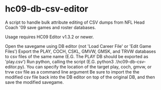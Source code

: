 # hc09-db-csv-editor
A script to handle bulk attribute editing of CSV dumps from NFL Head Coach '09 save games and roster databases.

Usage requires HC09 Editor v1.3.2 or newer. 

Open the savegame using DB editor (not 'Load Career File' or 'Edit Game Files')
Export the PLAY, COCH, CSKL, GMVW, GMSK, and TRVW databases to csv files of the same name (E.G. The PLAY DB should be exported as 'play.csv')
Run python, calling the script (E.G. python3 .\hc09-db-csv-editor.py). You can specify the location of the target play, coch, gmvw, or trvw csv file as a command line argument
Be sure to import the the modified csv file back into the DB editor on top of the original DB, and then save the modified savegame.
